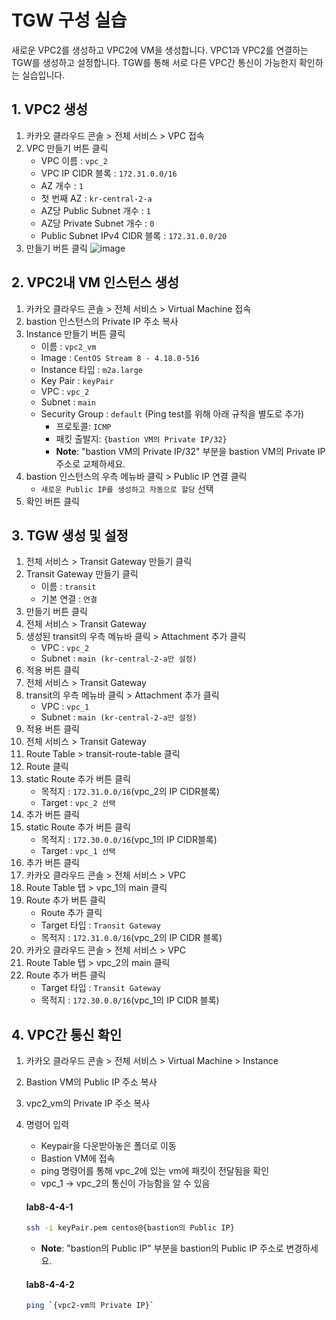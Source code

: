 # TGW 구성 실습

새로운 VPC2를 생성하고 VPC2에 VM을 생성합니다. 
VPC1과 VPC2를 연결하는 TGW를 생성하고 설정합니다. TGW를 통해 서로 다른 VPC간 통신이 가능한지 확인하는 실습입니다.

## 1. VPC2 생성


1. 카카오 클라우드 콘솔 > 전체 서비스 > VPC 접속
2. VPC 만들기 버튼 클릭
     - VPC 이름 : `vpc_2`
     - VPC IP CIDR 블록 : `172.31.0.0/16`
     - AZ 개수 : `1`
     - 첫 번째 AZ : `kr-central-2-a`
     - AZ당 Public Subnet 개수 : `1`
     - AZ당 Private Subnet 개수 : `0`
     - Public Subnet IPv4 CIDR 블록 : `172.31.0.0/20`
3. 만들기 버튼 클릭
   ![image](https://github.com/kakaocloud-edu/tutorial/assets/128004136/5a109ae3-5813-44a8-a336-4820e639d084)


## 2. VPC2내 VM 인스턴스 생성


1. 카카오 클라우드 콘솔 > 전체 서비스 > Virtual Machine 접속
2. bastion 인스턴스의 Private IP 주소 복사
3. Instance 만들기 버튼 클릭
     - 이름 : `vpc2_vm`
     - Image : `CentOS Stream 8 - 4.18.0-516`
     - Instance 타입 : `m2a.large`
     - Key Pair : `keyPair`
     - VPC : `vpc_2`
     - Subnet : `main`
     - Security Group : `default` (Ping test를 위해 아래 규칙을 별도로 추가)
          - 프로토콜: `ICMP` 
          - 패킷 출발지: `{bastion VM의 Private IP/32}`
          - **Note**: "bastion VM의 Private IP/32" 부분을 bastion VM의 Private IP 주소로 교체하세요.
4. bastion 인스턴스의 우측 메뉴바 클릭 > Public IP 연결 클릭
     - `새로운 Public IP를 생성하고 자동으로 할당` 선택
5. 확인 버튼 클릭    

 ## 3. TGW 생성 및 설정


1. 전체 서비스 > Transit Gateway 만들기 클릭 
2. Transit Gateway 만들기 클릭 
     - 이름 : `transit`
     - 기본 연결 : `연결`
3. 만들기 버튼 클릭
4. 전체 서비스 > Transit Gateway
5. 생성된 transit의 우측 메뉴바 클릭 > Attachment 추가 클릭
     - VPC : `vpc_2`
     - Subnet : `main (kr-central-2-a만 설정)`
6. 적용 버튼 클릭
7. 전체 서비스 > Transit Gateway
8. transit의 우측 메뉴바 클릭 > Attachment 추가 클릭
     - VPC : `vpc_1`
     - Subnet : `main (kr-central-2-a만 설정)`
9. 적용 버튼 클릭
10. 전체 서비스 > Transit Gateway
11. Route Table > transit-route-table 클릭
12. Route 클릭
13. static Route 추가 버튼 클릭
     - 목적지 : `172.31.0.0/16`(vpc_2의 IP CIDR블록)
     - Target : `vpc_2 선택` 
14. 추가 버튼 클릭
15. static Route 추가 버튼 클릭
     - 목적지 : `172.30.0.0/16`(vpc_1의 IP CIDR블록)
     - Target : `vpc_1 선택` 
16. 추가 버튼 클릭
17. 카카오 클라우드 콘솔 > 전체 서비스 > VPC
18. Route Table 탭 > vpc_1의 main 클릭
19. Route 추가 버튼 클릭
     - Route 추가 클릭
     - Target 타입 : `Transit Gateway`
     - 목적지 : `172.31.0.0/16`(vpc_2의 IP CIDR 블록)
20. 카카오 클라우드 콘솔 > 전체 서비스 > VPC
21. Route Table 탭 > vpc_2의 main 클릭
21. Route 추가 버튼 클릭
     - Target 타입 : `Transit Gateway`
     - 목적지 : `172.30.0.0/16`(vpc_1의 IP CIDR 블록)

## 4. VPC간 통신 확인


1. 카카오 클라우드 콘솔 > 전체 서비스 > Virtual Machine > Instance
2. Bastion VM의 Public IP 주소 복사
3. vpc2_vm의  Private IP 주소 복사
4. 명령어 입력
     - Keypair을 다운받아놓은 폴더로 이동
     - Bastion VM에 접속
     - ping 명령어를 통해 vpc_2에 있는 vm에 패킷이 전달됨을 확인
     - vpc_1 -> vpc_2의 통신이 가능함을 알 수 있음
           
     #### **lab8-4-4-1**
     ```bash
     ssh -i keyPair.pem centos@{bastion의 Public IP}
     ```
     - **Note**: "bastion의 Public IP" 부분을 bastion의 Public IP 주소로 변경하세요.
        
     #### **lab8-4-4-2**
     ```bash 
     ping `{vpc2-vm의 Private IP}`
     ```
